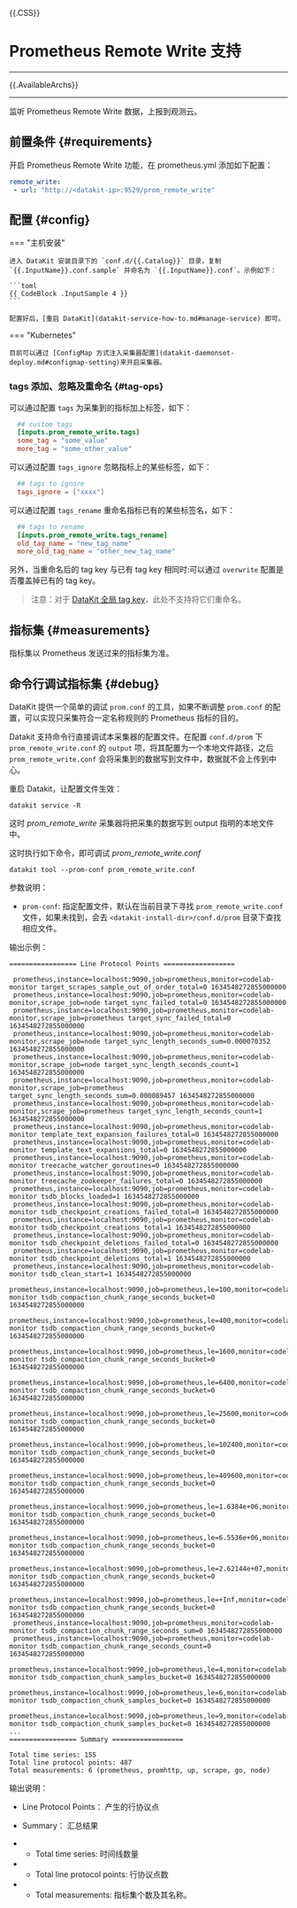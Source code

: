 {{.CSS}}
# Prometheus Remote Write 支持
---

{{.AvailableArchs}}

---

监听 Prometheus Remote Write 数据，上报到观测云。

## 前置条件 {#requirements}

开启 Prometheus Remote Write 功能，在 prometheus.yml 添加如下配置：

```yml
remote_write:
 - url: "http://<datakit-ip>:9529/prom_remote_write"
```

## 配置 {#config}

=== "主机安装"

    进入 DataKit 安装目录下的 `conf.d/{{.Catalog}}` 目录，复制 `{{.InputName}}.conf.sample` 并命名为 `{{.InputName}}.conf`。示例如下：
    
    ```toml
    {{ CodeBlock .InputSample 4 }}
    ```

    配置好后，[重启 DataKit](datakit-service-how-to.md#manage-service) 即可。

=== "Kubernetes"

    目前可以通过 [ConfigMap 方式注入采集器配置](datakit-daemonset-deploy.md#configmap-setting)来开启采集器。

### tags 添加、忽略及重命名 {#tag-ops}

可以通过配置 `tags` 为采集到的指标加上标签，如下：

```toml
  ## custom tags
  [inputs.prom_remote_write.tags]
  some_tag = "some_value"
  more_tag = "some_other_value"
```

可以通过配置 `tags_ignore` 忽略指标上的某些标签，如下：

```toml
  ## tags to ignore
  tags_ignore = ["xxxx"]
```

可以通过配置 `tags_rename` 重命名指标已有的某些标签名，如下：
```toml
  ## tags to rename
  [inputs.prom_remote_write.tags_rename]
  old_tag_name = "new_tag_name"
  more_old_tag_name = "other_new_tag_name"
```

另外，当重命名后的 tag key 与已有 tag key 相同时:可以通过 `overwrite` 配置是否覆盖掉已有的 tag key。

> 注意：对于 [DataKit 全局 tag key](datakit-conf.md#update-global-tag)，此处不支持将它们重命名。

## 指标集 {#measurements}

指标集以 Prometheus 发送过来的指标集为准。

## 命令行调试指标集 {#debug}

DataKit 提供一个简单的调试 `prom.conf` 的工具，如果不断调整 `prom.conf` 的配置，可以实现只采集符合一定名称规则的 Prometheus 指标的目的。

Datakit 支持命令行直接调试本采集器的配置文件。在配置 `conf.d/prom` 下 `prom_remote_write.conf` 的 `output` 项，将其配置为一个本地文件路径，之后`prom_remote_write.conf` 会将采集到的数据写到文件中，数据就不会上传到中心。

重启 Datakit，让配置文件生效：

```shell
datakit service -R
```

这时 *prom_remote_write* 采集器将把采集的数据写到 output 指明的本地文件中。

这时执行如下命令，即可调试 *prom_remote_write.conf*

```shell
datakit tool --prom-conf prom_remote_write.conf
```

参数说明：

- `prom-conf`: 指定配置文件，默认在当前目录下寻找 `prom_remote_write.conf` 文件，如果未找到，会去 `<datakit-install-dir>/conf.d/prom` 目录下查找相应文件。

输出示例：

```
================= Line Protocol Points ==================

 prometheus,instance=localhost:9090,job=prometheus,monitor=codelab-monitor target_scrapes_sample_out_of_order_total=0 1634548272855000000
 prometheus,instance=localhost:9090,job=prometheus,monitor=codelab-monitor,scrape_job=node target_sync_failed_total=0 1634548272855000000
 prometheus,instance=localhost:9090,job=prometheus,monitor=codelab-monitor,scrape_job=prometheus target_sync_failed_total=0 1634548272855000000
 prometheus,instance=localhost:9090,job=prometheus,monitor=codelab-monitor,scrape_job=node target_sync_length_seconds_sum=0.000070352 1634548272855000000
 prometheus,instance=localhost:9090,job=prometheus,monitor=codelab-monitor,scrape_job=node target_sync_length_seconds_count=1 1634548272855000000
 prometheus,instance=localhost:9090,job=prometheus,monitor=codelab-monitor,scrape_job=prometheus target_sync_length_seconds_sum=0.000089457 1634548272855000000
 prometheus,instance=localhost:9090,job=prometheus,monitor=codelab-monitor,scrape_job=prometheus target_sync_length_seconds_count=1 1634548272855000000
 prometheus,instance=localhost:9090,job=prometheus,monitor=codelab-monitor template_text_expansion_failures_total=0 1634548272855000000
 prometheus,instance=localhost:9090,job=prometheus,monitor=codelab-monitor template_text_expansions_total=0 1634548272855000000
 prometheus,instance=localhost:9090,job=prometheus,monitor=codelab-monitor treecache_watcher_goroutines=0 1634548272855000000
 prometheus,instance=localhost:9090,job=prometheus,monitor=codelab-monitor treecache_zookeeper_failures_total=0 1634548272855000000
 prometheus,instance=localhost:9090,job=prometheus,monitor=codelab-monitor tsdb_blocks_loaded=1 1634548272855000000
 prometheus,instance=localhost:9090,job=prometheus,monitor=codelab-monitor tsdb_checkpoint_creations_failed_total=0 1634548272855000000
 prometheus,instance=localhost:9090,job=prometheus,monitor=codelab-monitor tsdb_checkpoint_creations_total=1 1634548272855000000
 prometheus,instance=localhost:9090,job=prometheus,monitor=codelab-monitor tsdb_checkpoint_deletions_failed_total=0 1634548272855000000
 prometheus,instance=localhost:9090,job=prometheus,monitor=codelab-monitor tsdb_checkpoint_deletions_total=1 1634548272855000000
 prometheus,instance=localhost:9090,job=prometheus,monitor=codelab-monitor tsdb_clean_start=1 1634548272855000000
 prometheus,instance=localhost:9090,job=prometheus,le=100,monitor=codelab-monitor tsdb_compaction_chunk_range_seconds_bucket=0 1634548272855000000
 prometheus,instance=localhost:9090,job=prometheus,le=400,monitor=codelab-monitor tsdb_compaction_chunk_range_seconds_bucket=0 1634548272855000000
 prometheus,instance=localhost:9090,job=prometheus,le=1600,monitor=codelab-monitor tsdb_compaction_chunk_range_seconds_bucket=0 1634548272855000000
 prometheus,instance=localhost:9090,job=prometheus,le=6400,monitor=codelab-monitor tsdb_compaction_chunk_range_seconds_bucket=0 1634548272855000000
 prometheus,instance=localhost:9090,job=prometheus,le=25600,monitor=codelab-monitor tsdb_compaction_chunk_range_seconds_bucket=0 1634548272855000000
 prometheus,instance=localhost:9090,job=prometheus,le=102400,monitor=codelab-monitor tsdb_compaction_chunk_range_seconds_bucket=0 1634548272855000000
 prometheus,instance=localhost:9090,job=prometheus,le=409600,monitor=codelab-monitor tsdb_compaction_chunk_range_seconds_bucket=0 1634548272855000000
 prometheus,instance=localhost:9090,job=prometheus,le=1.6384e+06,monitor=codelab-monitor tsdb_compaction_chunk_range_seconds_bucket=0 1634548272855000000
 prometheus,instance=localhost:9090,job=prometheus,le=6.5536e+06,monitor=codelab-monitor tsdb_compaction_chunk_range_seconds_bucket=0 1634548272855000000
 prometheus,instance=localhost:9090,job=prometheus,le=2.62144e+07,monitor=codelab-monitor tsdb_compaction_chunk_range_seconds_bucket=0 1634548272855000000
 prometheus,instance=localhost:9090,job=prometheus,le=+Inf,monitor=codelab-monitor tsdb_compaction_chunk_range_seconds_bucket=0 1634548272855000000
 prometheus,instance=localhost:9090,job=prometheus,monitor=codelab-monitor tsdb_compaction_chunk_range_seconds_sum=0 1634548272855000000
 prometheus,instance=localhost:9090,job=prometheus,monitor=codelab-monitor tsdb_compaction_chunk_range_seconds_count=0 1634548272855000000
 prometheus,instance=localhost:9090,job=prometheus,le=4,monitor=codelab-monitor tsdb_compaction_chunk_samples_bucket=0 1634548272855000000
 prometheus,instance=localhost:9090,job=prometheus,le=6,monitor=codelab-monitor tsdb_compaction_chunk_samples_bucket=0 1634548272855000000
 prometheus,instance=localhost:9090,job=prometheus,le=9,monitor=codelab-monitor tsdb_compaction_chunk_samples_bucket=0 1634548272855000000
...
================= Summary ==================

Total time series: 155
Total line protocol points: 487
Total measurements: 6 (prometheus, promhttp, up, scrape, go, node)
```



输出说明：

- Line Protocol Points： 产生的行协议点

- Summary： 汇总结果 

- - Total time series: 时间线数量

- - Total line protocol points: 行协议点数

- - Total measurements: 指标集个数及其名称。
